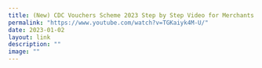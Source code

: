 ```yaml
---
title: (New) CDC Vouchers Scheme 2023 Step by Step Video for Merchants in English
permalink: "https://www.youtube.com/watch?v=TGKaiyk4M-U/"
date: 2023-01-02
layout: link
description: ""
image: ""
---
```

